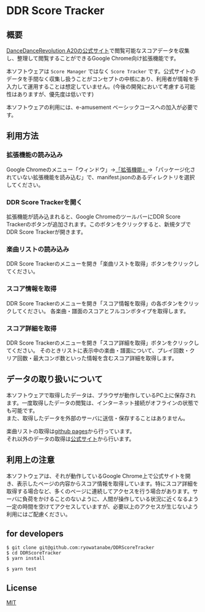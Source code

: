 # DDR Score Tracker

## 概要

[DanceDanceRevolution A20の公式サイト](https://p.eagate.573.jp/game/ddr/ddra20/p/)で閲覧可能なスコアデータを収集し、整理して閲覧することができるGoogle Chrome向け拡張機能です。

本ソフトウェアは `Score Manager` ではなく `Score Tracker` です。公式サイトのデータを手間なく収集し扱うことがコンセプトの中核にあり、利用者が情報を手入力して運用することは想定していません。(今後の開発において考慮する可能性はありますが、優先度は低いです)

本ソフトウェアの利用には、e-amusement ベーシックコースへの加入が必要です。

## 利用方法

### 拡張機能の読み込み

Google Chromeのメニュー「ウィンドウ」→[「拡張機能」](chrome://extensions)→「パッケージ化されていない拡張機能を読み込む」で、manifest.jsonのあるディレクトリを選択してください。

### DDR Score Trackerを開く

拡張機能が読み込まれると、Google ChromeのツールバーにDDR Score Trackerのボタンが追加されます。このボタンをクリックすると、新規タブでDDR Score Trackerが開きます。

### 楽曲リストの読み込み

DDR Score Trackerのメニューを開き「楽曲リストを取得」ボタンをクリックしてください。

### スコア情報を取得

DDR Score Trackerのメニューを開き「スコア情報を取得」の各ボタンをクリックしてください。
各楽曲・譜面のスコアとフルコンボタイプを取得します。

### スコア詳細を取得

DDR Score Trackerのメニューを開き「スコア詳細を取得」ボタンをクリックしてください。
そのときリストに表示中の楽曲・譜面について、プレイ回数・クリア回数・最大コンボ数といった情報を含むスコア詳細を取得します。

## データの取り扱いについて

本ソフトウェアで取得したデータは、ブラウザが動作しているPC上に保存されます。一度取得したデータの閲覧は、インターネット接続がオフラインの状態でも可能です。  
また、取得したデータを外部のサーバに送信・保存することはありません。

楽曲リストの取得は[github pages](https://ryowatanabe.github.io/DDRScoreTracker/musics.txt)から行っています。  
それ以外のデータの取得は[公式サイト](https://p.eagate.573.jp/game/ddr/ddra20/p/)から行います。

## 利用上の注意

本ソフトウェアは、それが動作しているGoogle Chrome上で公式サイトを開き、表示したページの内容からスコア情報を取得しています。特にスコア詳細を取得する場合など、多くのページに連続してアクセスを行う場合があります。サーバに負荷をかけることのないように、人間が操作している状況に近くなるよう一定の時間を空けてアクセスしていますが、必要以上のアクセスが生じないよう利用にはご配慮ください。

## for developers

```
$ git clone git@github.com:ryowatanabe/DDRScoreTracker
$ cd DDRScoreTracker
$ yarn install

$ yarn test
```

## License

[MIT](https://github.com/ryowatanabe/DDRScoreTracker/blob/master/LICENSE)
